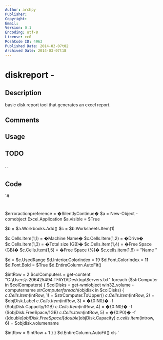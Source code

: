 ```yaml
---
Author: archpy
Publisher: 
Copyright: 
Email: 
Version: 0.1
Encoding: utf-8
License: cc0
PoshCode ID: 4963
Published Date: 2014-03-07t02
Archived Date: 2014-03-07t18
---
```


# diskreport - 

## Description

basic disk report tool that generates an excel report.

## Comments



## Usage



## TODO



## 

``

## Code

`#
 #
 $erroractionpreference = �SilentlyContinue� 
 $a = New-Object -comobject Excel.Application 
 $a.visible = $True
 
 $b = $a.Workbooks.Add() 
 $c = $b.Worksheets.Item(1)
 
 $c.Cells.Item(1,1) = �Machine Name� 
 $c.Cells.Item(1,2) = �Drive� 
 $c.Cells.Item(1,3) = �Total size (GB)� 
 $c.Cells.Item(1,4) = �Free Space (GB)� 
 $c.Cells.Item(1,5) = �Free Space (%)� 
 $c.cells.item(1,6) = "Name "
 
 $d = $c.UsedRange 
 $d.Interior.ColorIndex = 19 
 $d.Font.ColorIndex = 11 
 $d.Font.Bold = $True 
 $d.EntireColumn.AutoFit()
 
 $intRow = 2
 $colComputers = get-content "C:\Users\~206425494.TFAYD\Desktop\Servers.txt"
 foreach ($strComputer in $colComputers) 
 { 
 $colDisks = get-wmiobject win32_volume -computername $strComputer
 foreach ($objdisk in $colDisks) 
 { 
 $c.Cells.Item($intRow, 1) = $strComputer.ToUpper() 
 $c.Cells.Item($intRow, 2) = $objDisk.Label 
 $c.Cells.Item($intRow, 3) = �{0:N0}� -f ($objDisk.Capacity/1GB) 
 $c.Cells.Item($intRow, 4) = �{0:N0}� -f ($objDisk.FreeSpace/1GB) 
 $c.Cells.Item($intRow, 5) = �{0:P0}� -f ([double]$objDisk.FreeSpace/[double]$objDisk.Capacity) 
 $c.cells.item($introw, 6) = $objdisk.volumename
 
 $intRow = $intRow + 1 
 } 
 }
 $d.EntireColumn.AutoFit()
 cls
`

